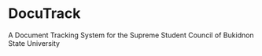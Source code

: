 # DocuTrack
A Document Tracking System for the Supreme Student Council of Bukidnon State University
